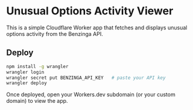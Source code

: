 # Unusual Options Activity Viewer

This is a simple Cloudflare Worker app that fetches and displays unusual options activity from the Benzinga API.

## Deploy

```bash
npm install -g wrangler
wrangler login
wrangler secret put BENZINGA_API_KEY   # paste your API key
wrangler deploy
```

Once deployed, open your Workers.dev subdomain (or your custom domain) to view the app.